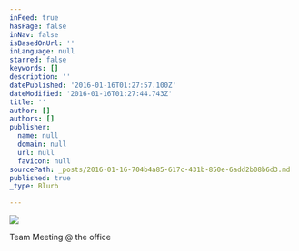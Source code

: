 ```yaml
---
inFeed: true
hasPage: false
inNav: false
isBasedOnUrl: ''
inLanguage: null
starred: false
keywords: []
description: ''
datePublished: '2016-01-16T01:27:57.100Z'
dateModified: '2016-01-16T01:27:44.743Z'
title: ''
author: []
authors: []
publisher:
  name: null
  domain: null
  url: null
  favicon: null
sourcePath: _posts/2016-01-16-704b4a85-617c-431b-850e-6add2b08b6d3.md
published: true
_type: Blurb

---
```

![](https://the-grid-user-content.s3-us-west-2.amazonaws.com/83c2b1b2-227c-4768-ab4f-ab56085b3dab.png)

Team Meeting @ the office